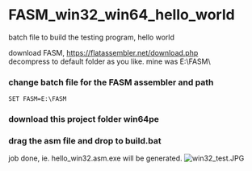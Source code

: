 # FASM_win32_win64_hello_world
batch file to build the testing program, hello world


download FASM, https://flatassembler.net/download.php  
decompress to default folder as you like. mine was E:\FASM\

### change batch file for the FASM assembler and path
```
SET FASM=E:\FASM
```

### download this project folder win64pe

### drag the asm file and drop to build.bat
job done, ie. hello_win32.asm.exe will be generated.
![win32_test.JPG](win32_test.JPG)

